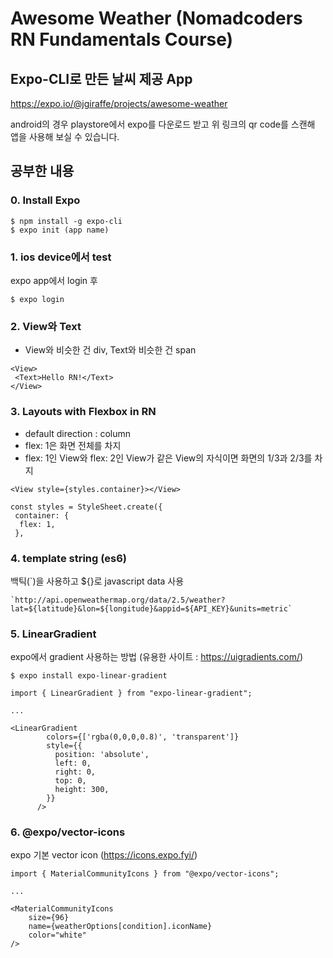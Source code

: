 # Awesome Weather (Nomadcoders RN Fundamentals Course)

## Expo-CLI로 만든 날씨 제공 App

https://expo.io/@jgiraffe/projects/awesome-weather

android의 경우 playstore에서 expo를 다운로드 받고 위 링크의 qr code를 스캔해 앱을 사용해 보실 수 있습니다.

## 공부한 내용

### 0. Install Expo

```
$ npm install -g expo-cli
$ expo init (app name)
```

### 1. ios device에서 test

expo app에서 login 후

```
$ expo login
```

### 2. View와 Text

- View와 비슷한 건 div, Text와 비슷한 건 span

```
<View>
 <Text>Hello RN!</Text>
</View>
```

### 3. Layouts with Flexbox in RN

- default direction : column
- flex: 1은 화면 전체를 차지
- flex: 1인 View와 flex: 2인 View가 같은 View의 자식이면 화면의 1/3과 2/3를 차지

```
<View style={styles.container}></View>

const styles = StyleSheet.create({
 container: {
  flex: 1,
 },
```

### 4. template string (es6)

백틱(`)을 사용하고 \${}로 javascript data 사용

```
`http://api.openweathermap.org/data/2.5/weather?lat=${latitude}&lon=${longitude}&appid=${API_KEY}&units=metric`
```

### 5. LinearGradient

expo에서 gradient 사용하는 방법 (유용한 사이트 : https://uigradients.com/)

```
$ expo install expo-linear-gradient
```

```
import { LinearGradient } from "expo-linear-gradient";

...

<LinearGradient
        colors={['rgba(0,0,0,0.8)', 'transparent']}
        style={{
          position: 'absolute',
          left: 0,
          right: 0,
          top: 0,
          height: 300,
        }}
      />
```

### 6. @expo/vector-icons

expo 기본 vector icon (https://icons.expo.fyi/)

```
import { MaterialCommunityIcons } from "@expo/vector-icons";

...

<MaterialCommunityIcons
    size={96}
    name={weatherOptions[condition].iconName}
    color="white"
/>
```
